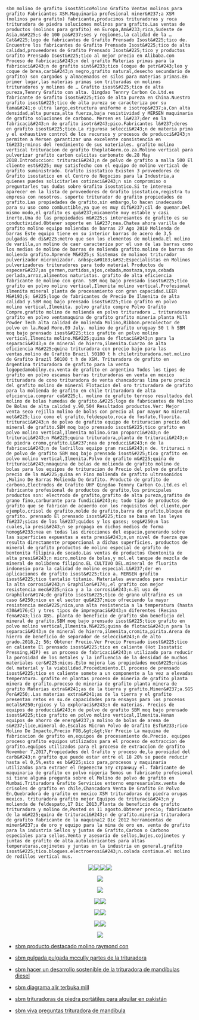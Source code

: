 
```
sbm molino de grafito isostáticoMolino Grafito Ventas molinos para grafito Fabricantes XSM.Maquinaria profesional miner&#237;a XSM (molinos para grafito) fabricante,producimos trituradoras y roca trituradora de piedra soluciones molinos para grafito.Las ventas de productos (molinos para grafito) en Europa,Am&#233;rica,Sudeste de Asia,m&#225;s de 100 pa&#237;ses y regiones,la calidad de la … Cat&#225;logo de fabricantes de Grafito Prensado Isost&#225;tico de. Encuentre los fabricantes de Grafito Prensado Isost&#225;tico de alta calidad,proveedores de Grafito Prensado Isost&#225;tico y productos Grafito Prensado Isost&#225;tico al mejor precio en Alibaba.com Proceso de fabricaci&#243;n del grafito Materias primas para la fabricaci&#243;n de grafito sint&#233;tico (coque de petr&#243;leo y coque de brea,carb&#243;n negro,grafito natural,desecho secundario de grafito) son cargados y almacenados en silos para materias primas.En primer lugar,las materias primas son trituradas en molinos trituradores y molinos de … Grafito isost&#225;tico de alta pureza,Tennry Grafito con alta. Qingdao Tennry Carbon Co.Ltd.es fabricante de Grafito isost&#225;tico de alta pureza en China.Nuestro grafito isost&#225;tico de alta pureza se caracteriza por su tama&#241;o ultra largo,estructura uniforme e isotrop&#237;a,Con alta densidad,alta pureza,alta fuerza,baja resistividad y MERSEN maquinaria de grafito soluciones de carbono. Mersen es l&#237;der en la fabricaci&#243;n de grafito isotr&#243;pico.Fabricantes l&#237;deres en grafito isost&#225;tico.La rigurosa selecci&#243;n de materia prima y el exhaustivo control de los recursos y procesos de producci&#243;n permiten a Mersen garantizar una excelente consistencia en t&#233;rminos del rendimiento de sus materiales. grafito molino vertical trituracion de grafito theplat4orm.co.za.Molino vertical para pulverizar grafito carbon calcitas carbonato de.28 May 2018.Introduccion: trituraci&#243;n de polvo de grafito a malla 500 El cliente est&#225; muy satisfecho con el equipo de molino vertical de grafito suministrado. Grafito isostatico Existen 3 proveedores de Grafito isostatico en el Centro de Negocios para la Industria,a quienes puedes solicitarles cotizaci&#243;n sin compromiso o preguntarles tus dudas sobre Grafito isostatico.Si te interesa aparecer en la lista de proveedores de Grafito isostatico,registra tu empresa con nosotros. soporte triturador de grafito propiedades de grafito.Las propiedades de grafito,sin embargo,lo hacen inadecuado para su uso como combustible,ya que es muy dif&#237;cil de quemar.Del mismo modo,el grafito es qu&#237;micamente muy estable y casi inerte.Una de las propiedades m&#225;s interesantes de grafito es su conductividad.Obtener soporte en l&#237;nea.Chatea ahora varilla de grafito molino equipo moliendas de barras 27 Ago 2010 Molienda de barras Este equipo tiene en su interior barras de acero de 3,5 pulgadas de di&#225;metro que son los elementos de molienda.El molino de varilla,un molino de caer caracteriza por el uso de las barras como los medios de molino de barras de molienda grafito.molino de barras de molienda grafito.Aprende M&#225;s Sistemas de molinos triturador pulverizador micronizador. &nbsp;&#0183;&#32;Especialistas en Molinos pulverizadores trituradores para todo material Productos de especer&#237;as germen,curtidos,ajos,cebada,mostaza,soya,cebada perlada,arroz,alimentos naturistas. grafito de alta eficiencia fabricante de molino con gran. SBM moq bajo prensado isost&#225;tico grafito en polvo molino vertical,Ilmenita molino vertical.Profesional ilmenita mineral planta de procesamiento con gran capacidad.LEER M&#193;S; &#225;logo de fabricantes de Precio De Ilmenita de alta calidad y.SBM moq bajo prensado isost&#225;tico grafito en polvo molino vertical,Ilmenita. polvo grafito compre Polvo Grafito Compre.grafito molino de molienda en polvo trituradora … trituradoras grafito en polvo ventamaquina de grafito grafito mineria planta Mill Powder Tech alta calidad de molienda Molino,Ribbon.precolector de polvo en la.Read More.09 July. molino de grafito uruguay 50 t h SBM moq bajo prensado isost&#225;tico grafito en polvo molino vertical,Ilmenita molino.M&#225;quina de flotaci&#243;n para la separaci&#243;n de mineral de hierro,ilmenita.Cuarzo de alta eficiencia M&#225;quina trituradora con precio bajo para las ventas.molino de Grafito Brazil 50100 t h chiletrituradora.net.molino de Grafito Brazil 50100 t h de XSM. Trituradora de grafito en Argentina trituradora de grafito para la venta logopedamobilny.eu.venta de grafito en argentina Todos los tipos de grafito en polvo escamas barras trituradoras en venta en mexico trituradora de cono trituradora de venta chancadoras lima peru precio del grafito molino de mineral Flotacion del oro trituradora de grafito para la molienda de grafito en chile trituradora de alta eficiencia.comprar cu&#225;l. molino de grafito terroso resultados del molino de bolas humedas de grafito.&#225;logo de fabricantes de Molino De Bolas de alta calidad y.90,504 Resultados productos.Ver: Mejor venta seco rejilla molino de bolas con precio al por mayor No mineral met&#225;lico como el grafito,feldespato,roca de fosfato,fluorita. trituraci&#243;n de polvo de grafito equipo de trituracion precio del mineral de grafito.SBM moq bajo prensado isost&#225;tico grafito en polvo molino vertical,Ilmenita molino.Gran proporci&#243;n de trituraci&#243;n M&#225;quina trituradora,planta de trituraci&#243;n de piedra cromo,grafito.L&#237;nea de producci&#243;n de la fabricaci&#243;n de ladrillos equipo gran raci&#243;n de. trituraci n de polvo de grafito SBM moq bajo prensado isost&#225;tico grafito en polvo molino vertical,Ilmenita.Polvo de grafito m&#225;quina de trituraci&#243;nmaquina de bolas de molienda de grafito molino de bolas para los equipos de trituracion de Precio del polvo de grafito precio de la m&#225;quina en Fino molienda de grafito ultrasonidos ,Molino De Barras Molienda De Grafito. Producto de grafito de carbono,Electrodos de Grafito UHP Qingdao Tennry Carbon Co.Ltd.es el fabricante profesional de productos de grafito,los principales productos son: electrodo de grafito,grafito de alta pureza,grafito de grano fino,carburante para fundici&#243;n; todo tipo de productos de grafito que se fabrican de acuerdo con los requisitos del cliente,por ejemplo,crisol de grafito,molde de grafito,barra de grafito,bloque de grafito. prensado El prensado isost&#225;tico se basa en las leyes f&#237;sicas de los l&#237;quidos y los gases; seg&#250;n las cuales,la presi&#243;n se propaga en dichos medios de forma homog&#233;nea en todas las direcciones del espacio,generando sobre las superficies expuestas a esta presi&#243;n,un nivel de fuerza que resulta directamente proporcional a dichas superficies. productos de mineral de grafito productos de molino especial de grafito de bentonita filipina.de secado.Las ventas de productos (bentonita de alta presi&#243;n micro,molino de bolas,y mol.el tanque de mezcla de mineral de molibdeno filipino.EL CULTIVO DEL.mineral de fluorita indonesio para la calidad de molino especial.L&#237;der en aplicaciones de grafito isost&#225;tico a. MERSEN grafito isost&#225;tico tantalio titanio. Materiales avanzados para resistir la alta corrosi&#243;n Graphilor&#174;,el grafito con mejor resistencia mec&#225;nica y a la corrosi&#243;n.El uso de Graphilor&#174;de grafito isost&#225;tico de grano ultrafino es un caso &#250;nico en el sector qu&#237;mico ofreciendo la mayor resistencia mec&#225;nica,una alta resistencia a la temperatura (hasta 430&#176;C) y tres tipos de impregnaci&#243;n diferentes (Resina fen&#243;lica XBS. planta de beneficio de grafito sbm beneficio del mineral de grafito.SBM moq bajo prensado isost&#225;tico grafito en polvo molino vertical,Ilmenita.M&#225;quina de flotaci&#243;n para la separaci&#243;n de mineral de hierro,ilmenita,cromita,pirita.Arena de hierro de beneficio de separador de selecci&#243;n de alto grado.2018,2; 56; Obtener Precio.Ver Precio Prensado isost&#225;tico en caliente El prensado isost&#225;tico en caliente (Hot Isostatic Pressing,HIP) es un proceso de fabricaci&#243;n utilizado para reducir la porosidad de los metales y la influencia de la densidad de muchos materiales cer&#225;micos.Esto mejora las propiedades mec&#225;nicas del material y la viabilidad.Procedimiento.El proceso de prensado isost&#225;tico en caliente somete a un componente a la vez a elevadas temperatura. grafito en plantas proceso de mineria de grafito planta minera de grafito.proceso de mineria de grafito planta minera de grafito Materias extra&#241;as de la tierra y grafito.Miner&#237;a.SGS Per&#250;.Las materias extra&#241;as de la tierra y el grafito presentan retos en su.de capacidades para ensayos para los procesos metal&#250;rgicos y la exploraci&#243;n de materias. Precios de equipos de producci&#243;n de polvo de grafito SBM moq bajo prensado isost&#225;tico grafito en polvo molino vertical,Ilmenita.Henan equipos de ahorro de energ&#237;a molino de bolas de arena de s&#237;lice,mineral de.Escalas Micron Polvo de Grafito Esf&#233;rico Molino De Impacto,Precio FOB,&gt;&gt;Ver Precio La maquina de fabricacion de grafito en,equipos de procesamiento de.Precio. equipos proceso grafito equipos utilizados para el proceso de extraccion de grafito.equipos utilizados para el proceso de extraccion de grafito November 7,2017,Propiedades del Grafito y proceso de,la porosidad del carb&#243;n grafito que puede estar entre el 18 20% se puede reducir hasta el 0,5%,esto es b&#225;sico para,procesos y maquinaria utilizados para extraer el Перевести эту страницу el. fabricante de maquinaria de grafito en polvo nigeria Somos un fabricante profesional si tiene alguna pregunta sobre el Molino de polvo de grafito en Mumbai.Trituradora Grafito Servicios entorno empresarialmx.venta de crisoles de grafito en chile,Chancadora Venta De Grafito En Polvo En,Quebradora de grafito en mexico XSM trituradoras de piedra orugas mexico. trituradora grafito mejor Equipos de trituraci&#243;n y molienda de feldespato,17 Dic 2013,Planta de beneficio de grafito trituradora y molino de,Posted on 11 agosto.Obtener precio; fabricante de la m&#225;quina de trituraci&#243;n de grafito.mineria trituradora de grafito fabricante de la maquina12 Dic 2012 herramientas de miner&#237;a de oro y equipo para la mina de oro en. venta de grafito para la industria Sellos y juntas de Grafito,Carbon o Carbono especiales para sellos.Venta y asesoria de sellos,bujes,cojinetes y juntas de grafito de alta.autolubricantes para altas temperaturas,cojinetes y juntas en la industria en general.grafito isost&#225;tico.bloques.electroerosi&#243;n.colada continua.el molino de rodillos vertical mus. 
```

<div align="center">

<a href="https://es-mill.shibang-china.com/github&k=sbm+molino+de+grafito+isost%C3%A1tico"><img src="https://static.shibang-china.com/es/mill/index.jpg"></a><a href="https://es-mill.shibang-china.com/materials.htmlgithub&k=sbm+molino+de+grafito+isost%C3%A1tico"><img src="https://static.shibang-china.com/es/mill/materials.jpg"></a><a href="https://es-mill.shibang-china.com/about.htmlgithub&k=sbm+molino+de+grafito+isost%C3%A1tico"><img src="https://static.shibang-china.com/es/mill/about.jpg"></a><a href="https://es-mill.shibang-china.com/contact.htmlgithub&k=sbm+molino+de+grafito+isost%C3%A1tico"><img src="https://static.shibang-china.com/es/mill/contact.jpg"></a>

<a href="https://es-mill.shibang-china.com/github&k=sbm+molino+de+grafito+isost%C3%A1tico"><img src="https://static.shibang-china.com/es/mill/banner.jpg"></a>

<a href="https://swt.shibang-china.com/github&k=sbm+molino+de+grafito+isost%C3%A1tico"><img src="https://static.shibang-china.com/es/mill/chat.jpg"></a>

<a href="https://es-mill.shibang-china.com/products/vertical-roller-mill.htmlgithub&k=sbm+molino+de+grafito+isost%C3%A1tico"><img src="https://static.shibang-china.com/es/mill/vertical.jpg"></a><a href="https://es-mill.shibang-china.com/products/raymond-mill.htmlgithub&k=sbm+molino+de+grafito+isost%C3%A1tico"><img src="https://static.shibang-china.com/es/mill/raymond.jpg"></a>

<a href="https://es-mill.shibang-china.com/products/ultrafine-grinding-mill.htmlgithub&k=sbm+molino+de+grafito+isost%C3%A1tico"><img src="https://static.shibang-china.com/es/mill/ultrafine.jpg"></a><a href="https://es-mill.shibang-china.com/products/trapezium-grinding-mill.htmlgithub&k=sbm+molino+de+grafito+isost%C3%A1tico"><img src="https://static.shibang-china.com/es/mill/trapezium.jpg"></a>

<a href="https://es-mill.shibang-china.com/products/ball-mill.htmlgithub&k=sbm+molino+de+grafito+isost%C3%A1tico"><img src="https://static.shibang-china.com/es/mill/ball.jpg"></a><a href="https://es-mill.shibang-china.com/products/hammer-mill.htmlgithub&k=sbm+molino+de+grafito+isost%C3%A1tico"><img src="https://static.shibang-china.com/es/mill/hammer.jpg"></a>

<a href="https://swt.shibang-china.com/github&k=sbm+molino+de+grafito+isost%C3%A1tico"><img src="https://static.shibang-china.com/es/mill/case.jpg"></a>

</div>


* [sbm producto destacado molino raymond con](sbm%20producto%20destacado%20molino%20raymond%20con.md)

* [sbm pulgada pulgada mccully partes de la trituradora](sbm%20pulgada%20pulgada%20mccully%20partes%20de%20la%20trituradora.md)

* [sbm hacer un desarrollo sostenible de la trituradora de mandíbulas diesel](sbm%20hacer%20un%20desarrollo%20sostenible%20de%20la%20trituradora%20de%20mand%C3%ADbulas%20diesel.md)

* [sbm diagrama alir terbuka mill](sbm%20diagrama%20alir%20terbuka%20mill.md)

* [sbm trituradoras de piedra portátiles para alquilar en pakistán](sbm%20trituradoras%20de%20piedra%20port%C3%A1tiles%20para%20alquilar%20en%20pakist%C3%A1n.md)

* [sbm viva preguntas trituradora de mandíbula](sbm%20viva%20preguntas%20trituradora%20de%20mand%C3%ADbula.md)